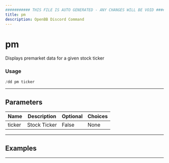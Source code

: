 ```yaml
---
########### THIS FILE IS AUTO GENERATED - ANY CHANGES WILL BE VOID ###########
title: pm
description: OpenBB Discord Command
---
```


# pm

Displays premarket data for a given stock ticker

### Usage

```python wordwrap
/dd pm ticker
```

---

## Parameters

| Name | Description | Optional | Choices |
| ---- | ----------- | -------- | ------- |
| ticker | Stock Ticker | False | None |


---

## Examples


---

